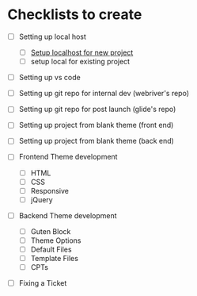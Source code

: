 # Checklists to create



* [ ] Setting up local host
  * [ ] [Setup localhost for new project](01_setting_up_local_host/README.md)
  * [ ] setup local for existing project
* [ ] Setting up vs code
* [ ] Setting up git repo for internal dev (webriver's repo)
* [ ] Setting up git repo for post launch (glide's repo)
* [ ] Setting up project from blank theme (front end)
* [ ] Setting up project from blank theme (back end)
* [ ] Frontend Theme development
  * [ ] HTML
  * [ ] CSS
  * [ ] Responsive
  * [ ] jQuery
* [ ] Backend Theme development
  * [ ] Guten Block
  * [ ] Theme Options
  * [ ] Default Files
  * [ ] Template Files
  * [ ] CPTs
* [ ] Fixing a Ticket



